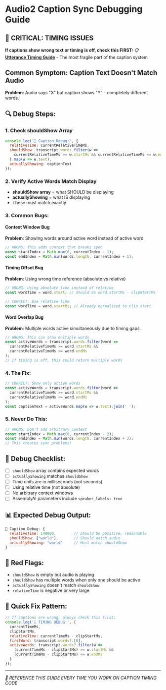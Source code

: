 # Audio2 Caption Sync Debugging Guide

## 🚨 CRITICAL: TIMING ISSUES
**If captions show wrong text or timing is off, check this FIRST:**
📋 **[Utterance Timing Guide](./utterance_timing_guide.md)** - The most fragile part of the caption system

## Common Symptom: Caption Text Doesn't Match Audio
**Problem**: Audio says "X" but caption shows "Y" - completely different words.

## 🔍 Debug Steps:

### 1. Check shouldShow Array
```javascript
console.log('🎯 Caption Debug:', {
  relativeTime: currentRelativeTimeMs,
  shouldShow: transcript.words.filter(w => 
    currentRelativeTimeMs >= w.startMs && currentRelativeTimeMs <= w.endMs
  ).map(w => w.text),
  actuallyShowing: captionText
});
```

### 2. Verify Active Words Match Display
- **shouldShow array** = what SHOULD be displaying
- **actuallyShowing** = what IS displaying
- These must match exactly

### 3. Common Bugs:

#### Context Window Bug
**Problem**: Showing words around active word instead of active word
```javascript
// WRONG: This adds context that breaks sync
const startIndex = Math.max(0, currentIndex - 1);
const endIndex = Math.min(words.length, currentIndex + 1);
```

#### Timing Offset Bug
**Problem**: Using wrong time reference (absolute vs relative)
```javascript
// WRONG: Using absolute time instead of relative
const wordTime = word.start; // Should be word.startMs - clipStartMs

// CORRECT: Use relative time
const wordTime = word.startMs; // Already normalized to clip start
```

#### Word Overlap Bug
**Problem**: Multiple words active simultaneously due to timing gaps
```javascript
// WRONG: This can show multiple words
const activeWords = transcript.words.filter(word => 
  currentRelativeTimeMs >= word.startMs && 
  currentRelativeTimeMs <= word.endMs
);
// If timing is off, this could return multiple words
```

### 4. The Fix:
```javascript
// CORRECT: Show only active words
const activeWords = transcript.words.filter(word => 
  currentRelativeTimeMs >= word.startMs && 
  currentRelativeTimeMs <= word.endMs
);
const captionText = activeWords.map(w => w.text).join(' ');
```

### 5. Never Do This:
```javascript
// WRONG: Don't add arbitrary context
const startIndex = Math.max(0, currentIndex - 2);
const endIndex = Math.min(words.length, currentIndex + 3);
// This creates sync problems!
```

## 🎯 Debug Checklist:

- [ ] `shouldShow` array contains expected words
- [ ] `actuallyShowing` matches `shouldShow`
- [ ] Time units are in milliseconds (not seconds)
- [ ] Using relative time (not absolute)
- [ ] No arbitrary context windows
- [ ] AssemblyAI parameters include `speaker_labels: true`

## 📊 Expected Debug Output:
```javascript
🎯 Caption Debug: {
  relativeTime: 140000,        // Should be positive, reasonable
  shouldShow: ["world"],       // Should match audio
  actuallyShowing: "world"     // Must match shouldShow
}
```

## 🚨 Red Flags:
- `shouldShow` is empty but audio is playing
- `shouldShow` has multiple words when only one should be active
- `actuallyShowing` doesn't match `shouldShow`
- `relativeTime` is negative or very large

## 🔧 Quick Fix Pattern:
```javascript
// If captions are wrong, always check this first:
console.log('🎯 TIMING DEBUG:', {
  currentTimeMs,
  clipStartMs,
  relativeTime: currentTimeMs - clipStartMs,
  firstWord: transcript.words?.[0],
  activeWords: transcript.words?.filter(w => 
    (currentTimeMs - clipStartMs) >= w.startMs && 
    (currentTimeMs - clipStartMs) <= w.endMs
  )
});
```

---

*📌 REFERENCE THIS GUIDE EVERY TIME YOU WORK ON CAPTION TIMING CODE*

